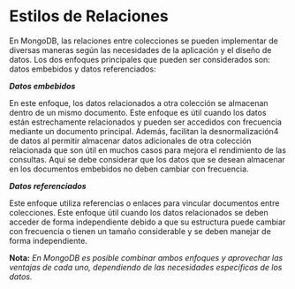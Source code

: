 # Estilos de Relaciones

En MongoDB, las relaciones entre colecciones se pueden implementar de diversas maneras según las necesidades de la aplicación y el diseño de datos. Los dos enfoques principales que pueden ser considerados son: datos embebidos y datos referenciados:

_**Datos embebidos**_

En este enfoque, los datos relacionados a otra colección se almacenan dentro de un mismo documento. Este enfoque es útil cuando los datos están estrechamente relacionados y pueden ser accedidos con frecuencia mediante un documento principal. Además, facilitan la desnormalización4 de datos al permitir almacenar datos adicionales de otra colección relacionada que son útil en muchos casos para mejora el rendimiento de las consultas. Aquí se debe considerar que los datos que se desean almacenar en los documentos embebidos no deben cambiar con frecuencia.

_**Datos referenciados**_

Este enfoque utiliza referencias o enlaces para vincular documentos entre colecciones. Este enfoque útil cuando los datos relacionados se deben acceder de forma independiente debido a que su estructura puede cambiar con frecuencia o tienen un tamaño considerable y se deben manejar de forma independiente.

**Nota:** _En MongoDB es posible combinar ambos enfoques y aprovechar las ventajas de cada uno, dependiendo de las necesidades específicas de los datos._
